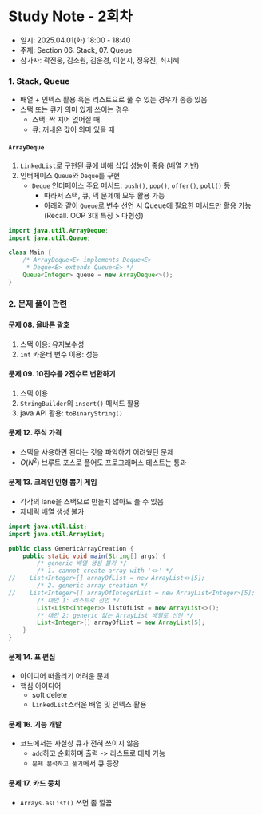 # Study Note - 2회차
* 일시: 2025.04.01(화) 18:00 - 18:40
* 주제: Section 06. Stack, 07. Queue
* 참가자: 곽진웅, 김소원, 김운경, 이현지, 정유진, 최지혜

### 1. Stack, Queue
* 배열 + 인덱스 활용 혹은 리스트으로 풀 수 있는 경우가 종종 있음
* 스택 또는 큐가 의미 있게 쓰이는 경우
  * 스택: 짝 지어 없어질 때
  * 큐: 꺼내온 값이 의미 있을 때

#### `ArrayDeque`
1. `LinkedList`로 구현된 큐에 비해 삽입 성능이 좋음 (배열 기반)
2. 인터페이스 `Queue`와 `Deque`를 구현
   * `Deque` 인터페이스 주요 메서드: `push()`, `pop()`, `offer()`, `poll()` 등
     * 따라서 스택, 큐, 덱 문제에 모두 활용 가능
     * 아래와 같이 `Queue`로 변수 선언 시 Queue에 필요한 메서드만 활용 가능 (Recall. OOP 3대 특징 > 다형성)
```java
import java.util.ArrayDeque;
import java.util.Queue;

class Main {
    /* ArrayDeque<E> implements Deque<E>
     * Deque<E> extends Queue<E> */
    Queue<Integer> queue = new ArrayDeque<>();
}
```

### 2. 문제 풀이 관련
#### 문제 08. 올바른 괄호
1. 스택 이용: 유지보수성
2. `int` 카운터 변수 이용: 성능

#### 문제 09. 10진수를 2진수로 변환하기
1. 스택 이용
2. `StringBuilder`의 `insert()` 메서드 활용
3. java API 활용: `toBinaryString()`

#### 문제 12. 주식 가격
* 스택을 사용하면 된다는 것을 파악하기 어려웠던 문제
* $O(N^2)$ 브루트 포스로 풀어도 프로그래머스 테스트는 통과

#### 문제 13. 크레인 인형 뽑기 게임
* 각각의 lane을 스택으로 만들지 않아도 풀 수 있음
* 제네릭 배열 생성 불가
```java
import java.util.List;
import java.util.ArrayList;

public class GenericArrayCreation {
    public static void main(String[] args) {
        /* generic 배열 생성 불가 */
        /* 1. cannot create array with '<>' */
//    List<Integer>[] arrayOfList = new ArrayList<>[5];
        /* 2. generic array creation */
//    List<Integer>[] arrayOfIntegerList = new ArrayList<Integer>[5];
        /* 대안 1: 리스트로 선언 */
        List<List<Integer>> listOfList = new ArrayList<>();
        /* 대안 2: generic 없는 ArrayList 배열로 선언 */
        List<Integer>[] arrayOfList = new ArrayList[5];
    }
}
```

#### 문제 14. 표 편집
* 아이디어 떠올리기 어려운 문제
* 핵심 아이디어
  * soft delete
  * `LinkedList`스러운 배열 및 인덱스 활용

#### 문제 16. 기능 개발
* 코드에서는 사실상 큐가 전혀 쓰이지 않음
  * `add`하고 순회하며 출력 -> 리스트로 대체 가능
  * `문제 분석하고 풀기`에서 큐 등장

#### 문제 17. 카드 뭉치
* `Arrays.asList()` 쓰면 좀 깔끔